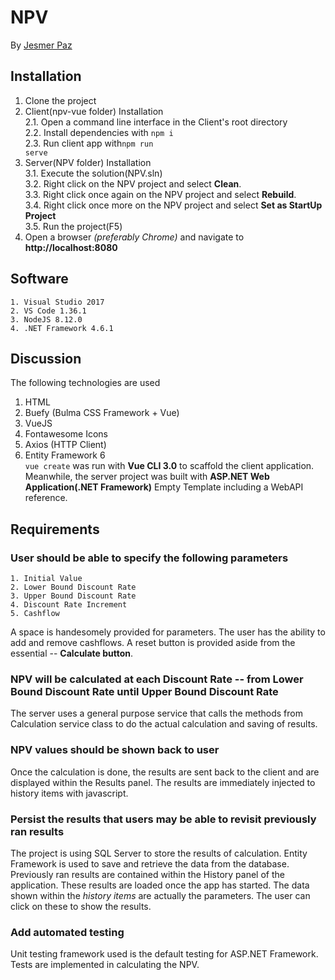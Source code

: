 # NPV
By [Jesmer Paz](mailto:paz.jesr@gmail.com)

## Installation
  1. Clone the project
  2. Client(npv-vue folder) Installation <br>
    2.1. Open a command line interface in the Client's root directory<br>
    2.2. Install dependencies with <code>npm i</code><br>
    2.3. Run client app with<code>npm run serve</code>
  3. Server(NPV folder) Installation<br>
    3.1. Execute the solution(NPV.sln)<br>
    3.2. Right click on the NPV project and select <strong>Clean</strong>.<br>
    3.3. Right click once again on the NPV project and select <strong>Rebuild</strong>.<br>
    3.4. Right click once more on the NPV project and select <strong>Set as StartUp Project</strong><br>
    3.5. Run the project(F5)
  4. Open a browser <i>(preferably Chrome)</i> and navigate to <strong>http://localhost:8080</strong>
  ## Software
    1. Visual Studio 2017
    2. VS Code 1.36.1
    3. NodeJS 8.12.0
    4. .NET Framework 4.6.1
## Discussion
The following technologies are used
  1. HTML
  2. Buefy (Bulma CSS Framework + Vue)
  3. VueJS
  4. Fontawesome Icons
  5. Axios (HTTP Client)
  6. Entity Framework 6<br>
<code>vue create</code> was run with <strong>Vue CLI 3.0</strong> to scaffold the client application.<br>
 Meanwhile, the server project was built with <strong>ASP.NET Web Application(.NET Framework)</strong> Empty Template including a WebAPI reference.
 
## Requirements
  ### User should be able to specify the following parameters
    1. Initial Value
    2. Lower Bound Discount Rate
    3. Upper Bound Discount Rate
    4. Discount Rate Increment
    5. Cashflow
    
  A space is handesomely provided for parameters. The user has the ability to add and remove cashflows.
  A reset button is provided aside from the essential -- <strong>Calculate button</strong>.
    
  ### NPV will be calculated at each Discount Rate -- from Lower Bound Discount Rate until Upper Bound Discount Rate
  The server uses a general purpose service that calls the methods from Calculation service class to do the actual calculation and saving of results.
    
  ### NPV values should be shown back to user
  Once the calculation is done, the results are sent back to the client and are displayed within the Results panel.
  The results are immediately injected to history items with javascript.
    
  ### Persist the results that users may be able to revisit previously ran results
  The project is using SQL Server to store the results of calculation.
  Entity Framework is used to save and retrieve the data from the database.
  Previously ran results are contained within the </strong>History</strong> panel of the application.
  These results are loaded once the app has started.
  The data shown within the <i>history items</i> are actually the parameters. The user can click on these to show the results.
  
  ### Add automated testing
  Unit testing framework used is the default testing for ASP.NET Framework. Tests are implemented in calculating the NPV.
